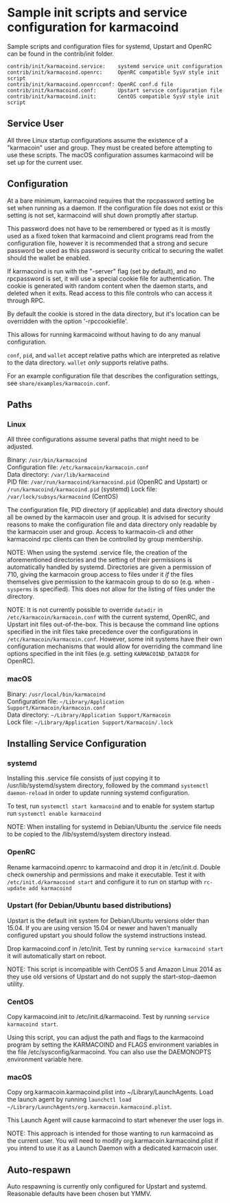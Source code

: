 Sample init scripts and service configuration for karmacoind
==========================================================

Sample scripts and configuration files for systemd, Upstart and OpenRC
can be found in the contrib/init folder.

    contrib/init/karmacoind.service:    systemd service unit configuration
    contrib/init/karmacoind.openrc:     OpenRC compatible SysV style init script
    contrib/init/karmacoind.openrcconf: OpenRC conf.d file
    contrib/init/karmacoind.conf:       Upstart service configuration file
    contrib/init/karmacoind.init:       CentOS compatible SysV style init script

Service User
---------------------------------

All three Linux startup configurations assume the existence of a "karmacoin" user
and group.  They must be created before attempting to use these scripts.
The macOS configuration assumes karmacoind will be set up for the current user.

Configuration
---------------------------------

At a bare minimum, karmacoind requires that the rpcpassword setting be set
when running as a daemon.  If the configuration file does not exist or this
setting is not set, karmacoind will shut down promptly after startup.

This password does not have to be remembered or typed as it is mostly used
as a fixed token that karmacoind and client programs read from the configuration
file, however it is recommended that a strong and secure password be used
as this password is security critical to securing the wallet should the
wallet be enabled.

If karmacoind is run with the "-server" flag (set by default), and no rpcpassword is set,
it will use a special cookie file for authentication. The cookie is generated with random
content when the daemon starts, and deleted when it exits. Read access to this file
controls who can access it through RPC.

By default the cookie is stored in the data directory, but it's location can be overridden
with the option '-rpccookiefile'.

This allows for running karmacoind without having to do any manual configuration.

`conf`, `pid`, and `wallet` accept relative paths which are interpreted as
relative to the data directory. `wallet` *only* supports relative paths.

For an example configuration file that describes the configuration settings,
see `share/examples/karmacoin.conf`.

Paths
---------------------------------

### Linux

All three configurations assume several paths that might need to be adjusted.

Binary:              `/usr/bin/karmacoind`  
Configuration file:  `/etc/karmacoin/karmacoin.conf`  
Data directory:      `/var/lib/karmacoind`  
PID file:            `/var/run/karmacoind/karmacoind.pid` (OpenRC and Upstart) or `/run/karmacoind/karmacoind.pid` (systemd)
Lock file:           `/var/lock/subsys/karmacoind` (CentOS)  

The configuration file, PID directory (if applicable) and data directory
should all be owned by the karmacoin user and group.  It is advised for security
reasons to make the configuration file and data directory only readable by the
karmacoin user and group.  Access to karmacoin-cli and other karmacoind rpc clients
can then be controlled by group membership.

NOTE: When using the systemd .service file, the creation of the aforementioned
directories and the setting of their permissions is automatically handled by
systemd. Directories are given a permission of 710, giving the karmacoin group
access to files under it _if_ the files themselves give permission to the
karmacoin group to do so (e.g. when `-sysperms` is specified). This does not allow
for the listing of files under the directory.

NOTE: It is not currently possible to override `datadir` in
`/etc/karmacoin/karmacoin.conf` with the current systemd, OpenRC, and Upstart init
files out-of-the-box. This is because the command line options specified in the
init files take precedence over the configurations in
`/etc/karmacoin/karmacoin.conf`. However, some init systems have their own
configuration mechanisms that would allow for overriding the command line
options specified in the init files (e.g. setting `KARMACOIND_DATADIR` for
OpenRC).

### macOS

Binary:              `/usr/local/bin/karmacoind`  
Configuration file:  `~/Library/Application Support/Karmacoin/karmacoin.conf`  
Data directory:      `~/Library/Application Support/Karmacoin`  
Lock file:           `~/Library/Application Support/Karmacoin/.lock`  

Installing Service Configuration
-----------------------------------

### systemd

Installing this .service file consists of just copying it to
/usr/lib/systemd/system directory, followed by the command
`systemctl daemon-reload` in order to update running systemd configuration.

To test, run `systemctl start karmacoind` and to enable for system startup run
`systemctl enable karmacoind`

NOTE: When installing for systemd in Debian/Ubuntu the .service file needs to be copied to the /lib/systemd/system directory instead.

### OpenRC

Rename karmacoind.openrc to karmacoind and drop it in /etc/init.d.  Double
check ownership and permissions and make it executable.  Test it with
`/etc/init.d/karmacoind start` and configure it to run on startup with
`rc-update add karmacoind`

### Upstart (for Debian/Ubuntu based distributions)

Upstart is the default init system for Debian/Ubuntu versions older than 15.04. If you are using version 15.04 or newer and haven't manually configured upstart you should follow the systemd instructions instead.

Drop karmacoind.conf in /etc/init.  Test by running `service karmacoind start`
it will automatically start on reboot.

NOTE: This script is incompatible with CentOS 5 and Amazon Linux 2014 as they
use old versions of Upstart and do not supply the start-stop-daemon utility.

### CentOS

Copy karmacoind.init to /etc/init.d/karmacoind. Test by running `service karmacoind start`.

Using this script, you can adjust the path and flags to the karmacoind program by
setting the KARMACOIND and FLAGS environment variables in the file
/etc/sysconfig/karmacoind. You can also use the DAEMONOPTS environment variable here.

### macOS

Copy org.karmacoin.karmacoind.plist into ~/Library/LaunchAgents. Load the launch agent by
running `launchctl load ~/Library/LaunchAgents/org.karmacoin.karmacoind.plist`.

This Launch Agent will cause karmacoind to start whenever the user logs in.

NOTE: This approach is intended for those wanting to run karmacoind as the current user.
You will need to modify org.karmacoin.karmacoind.plist if you intend to use it as a
Launch Daemon with a dedicated karmacoin user.

Auto-respawn
-----------------------------------

Auto respawning is currently only configured for Upstart and systemd.
Reasonable defaults have been chosen but YMMV.
